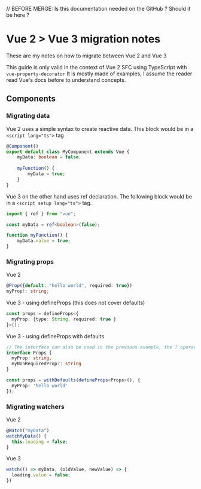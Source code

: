 // BEFORE MERGE: Is this documentation needed on the GitHub ? Should it be here ? 

# Vue 2 > Vue 3 migration notes

These are my notes on how to migrate between Vue 2 and Vue 3

This guide is only valid in the context of Vue 2 SFC using TypeScript with `vue-property-decorator`
It is mostly made of examples, I assume the reader read Vue's docs before to understand concepts.

## Components

### Migrating data

Vue 2 uses a simple syntax to create reactive data. This block would be in a `<script lang="ts">` tag 
```ts
@Component()
export default class MyComponent extends Vue {
    myData: boolean = false;
    
    myFunction() {
        myData = true;
    }
}
```

Vue 3 on the other hand uses ref declaration. The following block would be in a `<script setup lang="ts">` tag.
```ts
import { ref } from "vue";

const myData = ref<boolean>(false);

function myFunction() {
    myData.value = true;
}
```

### Migrating props

Vue 2

```ts
@Prop({default: "hello world", required: true}) 
myProp!: string;
```

Vue 3 - using defineProps (this does not cover defaults)
```ts
const props = defineProps<{
  myProp: {type: String, required: true }
}>();
```

Vue 3 - using defineProps with defaults
```ts
// The interface can also be used in the previous example, the ? operator makes things optional 
interface Props {
  myProp: string,
  myNonRequiredProp?: string
}

const props = withDefaults(defineProps<Props>(), {
  myProp: 'hello world'
});
```

### Migrating watchers

Vue 2 
```ts
@Watch("myData")
watchMyData() {
  this.loading = false;
}
```

Vue 3
```ts
watch(() => myData, (oldValue, newValue) => {
  loading.value = false;
})
```


